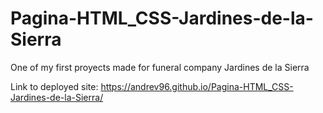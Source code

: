 # Pagina-HTML_CSS-Jardines-de-la-Sierra
One of my first proyects made for funeral company Jardines de la Sierra

Link to deployed site: https://andrev96.github.io/Pagina-HTML_CSS-Jardines-de-la-Sierra/
